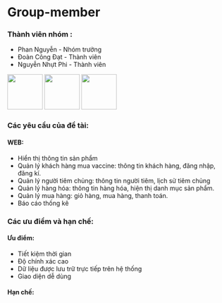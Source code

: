# Group-member

<h3>Thành viên nhóm :</h3>
<ul>
  <li>Phan Nguyễn - Nhóm trưởng</li>
  <li>Đoàn Công Đạt - Thành viên</li>
  <li>Nguyễn Nhựt Phi - Thành viên</li>
</ul>
<div>
  <img src="https://avatars.githubusercontent.com/u/139961623?v=4" width="80" height="80">
  <img src="https://avatars.githubusercontent.com/u/93666764?v=4" width="80" height="80">
  <img src="https://zpsocial-f54-org.zadn.vn/1eb8450da970482e1161.jpg" width="80" height="80">
</div>
<h3>Các yêu cầu của đề tài:</h3>
  <h4>WEB:</h4>
  <ul>
   <li>Hiển thị thông tin sản phẩm</li>
    <li>Quản lý khách hàng mua vaccine: thông tin khách hàng, đăng nhập, đăng kí.</li>
    <li>Quản lý người tiêm chủng: thông tin người tiêm, lịch sử tiêm chủng</li>
    <li>Quản lý hàng hóa: thông tin hàng hóa, hiện thị danh mục sản phẩm.</li>
    <li> Quản lý mua hàng: giỏ hàng, mua hàng, thanh toán.</li>
    <li>Báo cáo thống kê</li>
  </ul>
<h3>Các ưu điểm và hạn chế:</h3>
<h4>Ưu điểm:</h4>
<ul>
  <li>Tiết kiệm thời gian</li>
  <li>Độ chính xác cao</li>
  <li>Dữ liệu được lưu trữ trực tiếp trên hệ thống</li>
  <li>Giao diện dễ dùng</li>
</ul>
<h4>Hạn chế:</h4>
